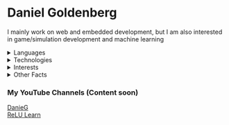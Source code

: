 # Daniel Goldenberg

I mainly work on web and embedded development, but I am also interested in game/simulation development and machine learning

<details>
<summary>Languages</summary>

- C/C++
- Go
- Python
- JavaScript
- Java
- C#
- HTML/SCSS

<br>

- English
- Russian
- Ukrainian (Partially)
- Spanish (Partially)
</details>

<details>
<summary>Technologies</summary>

- React.js/Next.js
- Raylib
- SFML
- Flask
- Mux
- Unity
</details>

<details>
<summary>Interests</summary>
   
- Physics & Engineering
- Business & Economics
- BJJ & Judo
- Politics
</details>

<details>
<summary>Other Facts</summary>

- Age: 17
- Date of Birth: July 4th, 1776
- State: Florida, USA
- Favorite...
   - President: George Washington
   - Founding Father: James Madison
   - Youtubers: Dani, Randy, Donut Operator
- Currently Reading...
   - *Basic Economics* by Thomas Sowell
   - *A Conflict of Visions* by Thomas Sowell
   - *Superintelligence* by Nick Bostrom
</details>

### My YouTube Channels (Content soon)
[DanieG](https://www.youtube.com/channel/UCah4qBil59HnU_k6YiTAAjA?sub_confirmation=1)
<br>
[ReLU Learn](https://www.youtube.com/channel/UCJoCnBg7iSWGGhhQMFfbfCA?sub_confirmation=1)
